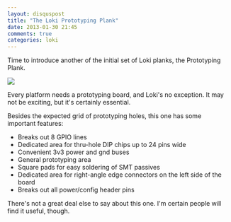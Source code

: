 ```yaml
---
layout: disquspost
title: "The Loki Prototyping Plank"
date: 2013-01-30 21:45
comments: true
categories: loki
---
```


Time to introduce another of the initial set of Loki planks, the Prototyping Plank.

![](https://lh6.googleusercontent.com/-zFjuUYM3EuY/UQLmE8DQ6xI/AAAAAAAACbA/GTw7VeHznYU/w268-h201-n-k/P1010191.JPG)

Every platform needs a prototyping board, and Loki's no exception. It may not be exciting, but it's certainly essential.

Besides the expected grid of prototyping holes, this one has some important features:

 * Breaks out 8 GPIO lines
 * Dedicated area for thru-hole DIP chips up to 24 pins wide
 * Convenient 3v3 power and gnd buses
 * General prototyping area
 * Square pads for easy soldering of SMT passives
 * Dedicated area for right-angle edge connectors on the left side of the board
 * Breaks out all power/config header pins
 
 There's not a great deal else to say about this one. I'm certain people will find it useful, though.
 